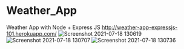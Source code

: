 # Weather_App
Weather App with Node + Express JS http://weather-app-expressjs-101.herokuapp.com/
![Screenshot 2021-07-18 130619](https://user-images.githubusercontent.com/61928905/126080961-3100fc20-e03d-4d97-b9e8-82b0a1025fd7.png)
![Screenshot 2021-07-18 130707](https://user-images.githubusercontent.com/61928905/126080962-3fa8a6ac-b060-45e9-a6e7-708f504e8b7a.png)
![Screenshot 2021-07-18 130736](https://user-images.githubusercontent.com/61928905/126080966-ba509597-757d-415f-94e8-10b0784dfbf1.png)
